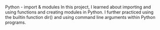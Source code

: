 Python - import & modules
In this project, I learned about importing and using functions and creating modules in Python. I further practiced using the builtin function dir() and using command line arguments within Python programs.